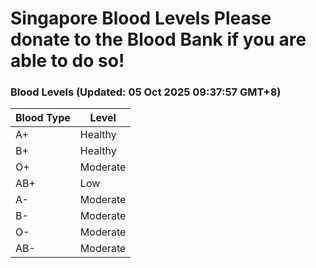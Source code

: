 Singapore Blood Levels
 Please donate to the Blood Bank if you are able to do so!
================================================================================================================================

### Blood Levels (Updated: 05 Oct 2025 09:37:57 GMT+8)
| Blood Type | Level     |
|------------|-----------|
| A+     | Healthy |
| B+     | Healthy |
| O+     | Moderate |
| AB+     | Low |
| A-     | Moderate |
| B-     | Moderate |
| O-     | Moderate |
| AB-     | Moderate |
